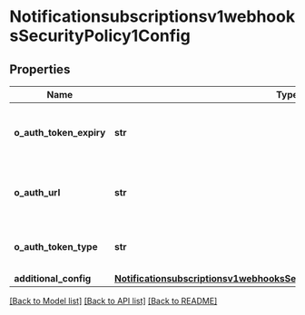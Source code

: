 # Notificationsubscriptionsv1webhooksSecurityPolicy1Config

## Properties
Name | Type | Description | Notes
------------ | ------------- | ------------- | -------------
**o_auth_token_expiry** | **str** | Token expiration for the oAuth server. | [optional] 
**o_auth_url** | **str** | Client direct endpoint to the oAuth server. | [optional] 
**o_auth_token_type** | **str** | Token type for the oAuth config. | [optional] 
**additional_config** | [**Notificationsubscriptionsv1webhooksSecurityPolicy1ConfigAdditionalConfig**](Notificationsubscriptionsv1webhooksSecurityPolicy1ConfigAdditionalConfig.md) |  | [optional] 

[[Back to Model list]](../README.md#documentation-for-models) [[Back to API list]](../README.md#documentation-for-api-endpoints) [[Back to README]](../README.md)



